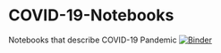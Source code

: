 # COVID-19-Notebooks
Notebooks that describe COVID-19 Pandemic
[![Binder](https://mybinder.org/badge.svg)](https://mybinder.org/v2/gh/dasaep/COVID-19-Notebooks/master?filepath=index.nbconvert.ipynb)

